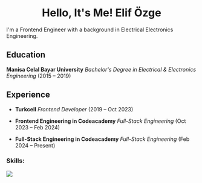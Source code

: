<h1 align="center">Hello, It's Me! Elif Özge </h1>
<p align="left">I'm a Frontend Engineer with a background in Electrical Electronics Engineering.</p>

## Education

 **Manisa Celal Bayar University**
  *Bachelor's Degree in Electrical & Electronics Engineering*
  (2015 – 2019)

## Experience

- **Turkcell**
  *Frontend Developer*
  (2019 – Oct 2023)

- **Frontend Engineering in Codeacademy**
  *Full-Stack Engineering*
  (Oct 2023 – Feb 2024)
  
- **Full-Stack Engineering in Codeacademy**
  *Full-Stack Engineering*
  (Feb 2024 – Present)

<h3 align="left">Skills:</h3>
<a href="https://skillicons.dev">
    <img src="https://skillicons.dev/icons?i=html,css,js,ts,,react,vite,nextjs,,git,,tailwind,sass" />
  </a>
